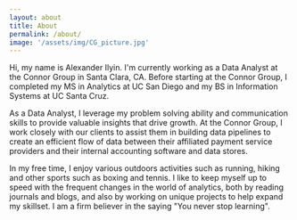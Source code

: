 ```yaml
---
layout: about
title: About
permalink: /about/
image: '/assets/img/CG_picture.jpg'
---
```


Hi, my name is Alexander Ilyin. I'm currently working as a Data Analyst at the Connor Group in Santa Clara, CA. Before starting at the Connor Group, I completed my MS in Analytics at UC San Diego and my BS in Information Systems at UC Santa Cruz.    




As a Data Analyst, I leverage my problem solving ability and communication skills to provide valuable insights that drive growth. At the Connor Group, I work closely with our clients to assist them in building data pipelines to create an efficient flow of data between their affiliated payment service providers and their internal accounting software and data stores. 




In my free time, I enjoy various outdoors activities such as running, hiking and other sports such as boxing and tennis. I like to keep myself up to speed with the frequent changes in the world of analytics, both by reading journals and blogs, and also by working on unique projects to help expand my skillset. I am a firm believer in the saying "You never stop learning".  
